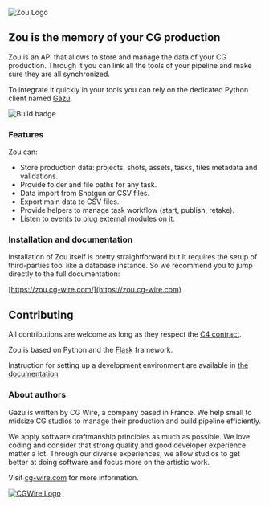 ![Zou Logo](https://zou.cg-wire.com/zou.png)

## Zou is the memory of your CG production

Zou is an API that allows to store and manage the data of your CG production.
Through it you can link all the tools of your pipeline and make sure they are
all synchronized. 

To integrate it quickly in your tools you can rely on the dedicated Python
client 
named [Gazu](https://gazu.cg-wire.com). 

![Build badge](https://travis-ci.org/cgwire/zou.svg?branch=master)

### Features 

Zou can:

* Store production data: projects, shots, assets, tasks, files
  metadata and validations.
* Provide folder and file paths for any task.
* Data import from Shotgun or CSV files.
* Export main data to CSV files.
* Provide helpers to manage task workflow (start, publish, retake).
* Listen to events to plug external modules on it.


### Installation and documentation

Installation of Zou itself is pretty straightforward but it requires the setup
of third-parties tool like a database instance. So we recommend you to jump
directly to the full documentation:

[https://zou.cg-wire.com/](https://zou.cg-wire.com)


## Contributing

All contributions are welcome as long as they respect the [C4
contract](https://rfc.zeromq.org/spec:42/C4).

Zou is based on Python and the [Flask](http://flask.pocoo.org/) framework.

Instruction for setting up a development environment are available in 
[the documentation](https://zou.cg-wire.com/development/)


### About authors

Gazu is written by CG Wire, a company based in France. We help small to
midsize CG studios to manage their production and build pipeline efficiently.

We apply software craftmanship principles as much as possible. We love
coding and consider that strong quality and good developer experience matter a
 lot.
Through our diverse experiences, we allow studios to get better at doing
software and focus more on the artistic work.

Visit [cg-wire.com](https://cg-wire.com) for more information.

[![CGWire Logo](https://zou.cg-wire.com/cgwire.png)](https://cgwire.com)
